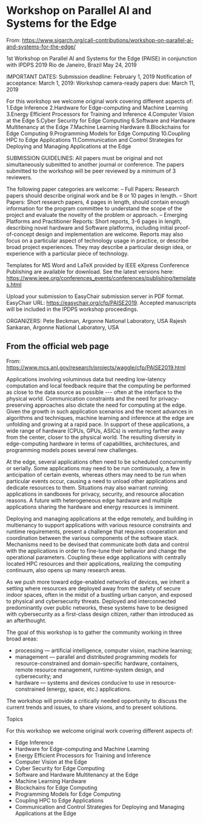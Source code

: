 #	Workshop on Parallel AI and Systems for the Edge

From: https://www.sigarch.org/call-contributions/workshop-on-parallel-ai-and-systems-for-the-edge/

1st Workshop on Parallel AI and Systems for the Edge (PAISE)
in conjunction with IPDPS 2019
Rio de Janeiro, Brazil
May 24, 2019

IMPORTANT DATES:
Submission deadline: February 1, 2019
Notification of acceptance: March 1, 2019:
Workshop camera-ready papers due: March 11, 2019

For this workshop we welcome original work covering different aspects of:
1.Edge Inference
2.Hardware for Edge-computing and Machine Learning
3.Energy Efficient Processors for Training and Inference
4.Computer Vision at the Edge
5.Cyber Security for Edge Computing
6.Software and Hardware Multitenancy at the Edge
7.Machine Learning Hardware
8.Blockchains for Edge Computing
9.Programming Models for Edge Computing
10.Coupling HPC to Edge Applications
11.Communication and Control Strategies for Deploying and Managing Applications at the Edge

SUBMISSION GUIDELINES:
All papers must be original and not simultaneously submitted to another journal or conference. The papers submitted to the workshop will be peer reviewed by a minimum of 3 reviewers.

The following paper categories are welcome:
– Full Papers: Research papers should describe original work and be 8 or 10 pages in length.
– Short Papers: Short research papers, 4 pages in length, should contain enough information for the program committee to understand the scope of the project and evaluate the novelty of the problem or approach.
– Emerging Platforms and Practitioner Reports: Short reports, 3-6 pages in length, describing novel hardware and Software platforms, including initial proof-of-concept design and implementation are welcome. Reports may also focus on a particular aspect of technology usage in practice, or describe broad project experiences. They may describe a particular design idea, or experience with a particular piece of technology.

Templates for MS Word and LaTeX provided by IEEE eXpress Conference Publishing are available for download. See the latest versions here: https://www.ieee.org/conferences_events/conferences/publishing/templates.html

Upload your submission to EasyChair submission server in PDF format. EasyChair URL: https://easychair.org/cfp/PAISE2019.
Accepted manuscripts will be included in the IPDPS workshop proceedings.

ORGANIZERS:
Pete Beckman, Argonne National Laboratory, USA
Rajesh Sankaran, Argonne National Laboratory, USA


##	From the official web page

From: https://www.mcs.anl.gov/research/projects/waggle/cfp/PAISE2019.html

Applications involving voluminous data but needing low-latency computation and local feedback require that the computing be performed as close to the data source as possible --- often at the interface to the physical world. Communication constraints and the need for privacy-preserving approaches also dictate the need for computing at the edge. Given the growth in such application scenarios and the recent advances in algorithms and techniques, machine learning and inference at the edge are unfolding and growing at a rapid pace. In support of these applications, a wide range of hardware (CPUs, GPUs, ASICs) is venturing farther away from the center, closer to the physical world. The resulting diversity in edge-computing hardware in terms of capabilities, architectures, and programming models poses several new challenges.

At the edge, several applications often need to be scheduled concurrently or serially. Some applications may need to be run continuously, a few in anticipation of certain events, whereas others may need to be run when particular events occur, causing a need to unload other applications and dedicate resources to them. Situations may also warrant running applications in sandboxes for privacy, security, and resource allocation reasons. A future with heterogeneous edge hardware and multiple applications sharing the hardware and energy resources is imminent.

Deploying and managing applications at the edge remotely, and building in multienancy to support applications with various resource constraints and runtime requirements, present a challenge that requires cooperation and coordination between the various components of the software stack. Mechanisms need to be devised that communicate both data and control with the applications in order to fine-tune their behavior and change the operational parameters. Coupling these edge applications with centrally located HPC resources and their applications, realizing the computing continuum, also opens up many research areas.

As we push more toward edge-enabled networks of devices, we inherit a setting where resources are deployed away from the safety of secure indoor spaces, often in the midst of a bustling urban canyon, and exposed to physical and cybersecurity threats. Deployed and interconnected predominantly over public networks, these systems have to be designed with cybersecurity as a first-class design citizen, rather than introduced as an afterthought.

The goal of this workshop is to gather the community working in three broad areas:

+ processing — artificial intelligence, computer vision, machine learning;
+ management — parallel and distributed programming models for resource-constrained and domain-specific hardware, containers, remote resource management, runtime-system design, and cybersecurity; and
+ hardware — systems and devices conducive to use in resource-constrained (energy, space, etc.) applications.

The workshop will provide a critically needed opportunity to discuss the current trends and issues, to share visions, and to present solutions.

Topics

For this workshop we welcome original work covering different aspects of:

+ Edge Inference
+ Hardware for Edge-computing and Machine Learning
+ Energy Efficient Processors for Training and Inference
+ Computer Vision at the Edge
+ Cyber Security for Edge Computing
+ Software and Hardware Multitenancy at the Edge
+ Machine Learning Hardware
+ Blockchains for Edge Computing
+ Programming Models for Edge Computing
+ Coupling HPC to Edge Applications
+ Communication and Control Strategies for Deploying and Managing Applications at the Edge
